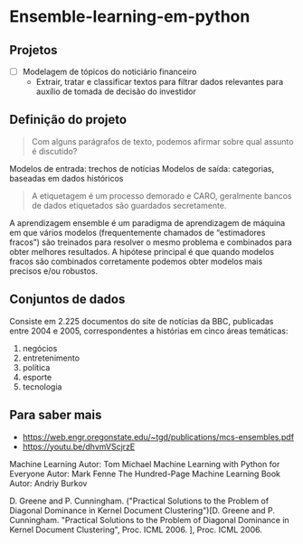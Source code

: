 # Ensemble-learning-em-python

## Projetos

- [ ] Modelagem de tópicos do noticiário financeiro
  - Extrair, tratar e classificar textos para filtrar dados relevantes para auxílio de tomada de decisão do investidor

## Definição do projeto

> Com alguns parágrafos de texto, podemos afirmar sobre qual assunto é discutido?

Modelos de entrada: trechos de notícias
Modelos de saída: categorias, baseadas em dados históricos

> A etiquetagem é um processo demorado e CARO, geralmente bancos de dados etiquetados são guardados secretamente.

A aprendizagem ensemble é um paradigma de aprendizagem de máquina em que vários
modelos (frequentemente chamados de “estimadores fracos”) são treinados para resolver o
mesmo problema e combinados para obter melhores resultados. A hipótese principal é que
quando modelos fracos são combinados corretamente podemos obter modelos mais precisos
e/ou robustos.

## Conjuntos de dados

Consiste em 2.225 documentos do site de notícias da BBC, publicadas entre 2004 e 2005, correspondentes a histórias em cinco áreas temáticas:

1. negócios
2. entretenimento
3. política
4. esporte
5. tecnologia



## Para saber mais

- https://web.engr.oregonstate.edu/~tgd/publications/mcs-ensembles.pdf
- https://youtu.be/dhvmVScjrzE

Machine Learning
Autor: Tom Michael
Machine Learning with Python for Everyone
Autor: Mark Fenne
The Hundred-Page Machine Learning Book
Autor: Andriy Burkov

D. Greene and P. Cunningham. ("Practical Solutions to the Problem of Diagonal Dominance in Kernel Document Clustering")[D. Greene and P. Cunningham. "Practical Solutions to the Problem of Diagonal Dominance in Kernel Document Clustering", Proc. ICML 2006. ], Proc. ICML 2006. 
